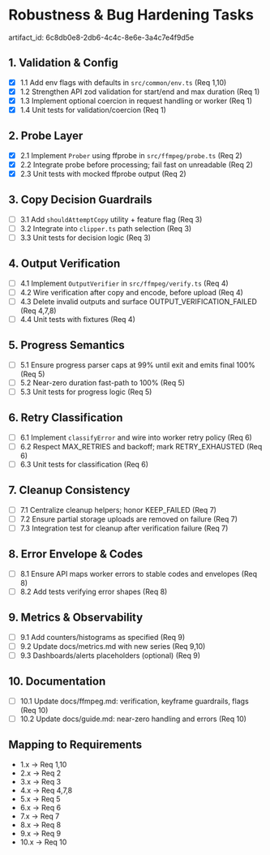 # Robustness & Bug Hardening Tasks

artifact_id: 6c8db0e8-2db6-4c4c-8e6e-3a4c7e4f9d5e

## 1. Validation & Config

-   [x] 1.1 Add env flags with defaults in `src/common/env.ts` (Req 1,10)
-   [x] 1.2 Strengthen API zod validation for start/end and max duration (Req 1)
-   [x] 1.3 Implement optional coercion in request handling or worker (Req 1)
-   [x] 1.4 Unit tests for validation/coercion (Req 1)

## 2. Probe Layer

-   [x] 2.1 Implement `Prober` using ffprobe in `src/ffmpeg/probe.ts` (Req 2)
-   [x] 2.2 Integrate probe before processing; fail fast on unreadable (Req 2)
-   [x] 2.3 Unit tests with mocked ffprobe output (Req 2)

## 3. Copy Decision Guardrails

-   [ ] 3.1 Add `shouldAttemptCopy` utility + feature flag (Req 3)
-   [ ] 3.2 Integrate into `clipper.ts` path selection (Req 3)
-   [ ] 3.3 Unit tests for decision logic (Req 3)

## 4. Output Verification

-   [ ] 4.1 Implement `OutputVerifier` in `src/ffmpeg/verify.ts` (Req 4)
-   [ ] 4.2 Wire verification after copy and encode, before upload (Req 4)
-   [ ] 4.3 Delete invalid outputs and surface OUTPUT_VERIFICATION_FAILED (Req 4,7,8)
-   [ ] 4.4 Unit tests with fixtures (Req 4)

## 5. Progress Semantics

-   [ ] 5.1 Ensure progress parser caps at 99% until exit and emits final 100% (Req 5)
-   [ ] 5.2 Near-zero duration fast-path to 100% (Req 5)
-   [ ] 5.3 Unit tests for progress logic (Req 5)

## 6. Retry Classification

-   [ ] 6.1 Implement `classifyError` and wire into worker retry policy (Req 6)
-   [ ] 6.2 Respect MAX_RETRIES and backoff; mark RETRY_EXHAUSTED (Req 6)
-   [ ] 6.3 Unit tests for classification (Req 6)

## 7. Cleanup Consistency

-   [ ] 7.1 Centralize cleanup helpers; honor KEEP_FAILED (Req 7)
-   [ ] 7.2 Ensure partial storage uploads are removed on failure (Req 7)
-   [ ] 7.3 Integration test for cleanup after verification failure (Req 7)

## 8. Error Envelope & Codes

-   [ ] 8.1 Ensure API maps worker errors to stable codes and envelopes (Req 8)
-   [ ] 8.2 Add tests verifying error shapes (Req 8)

## 9. Metrics & Observability

-   [ ] 9.1 Add counters/histograms as specified (Req 9)
-   [ ] 9.2 Update docs/metrics.md with new series (Req 9,10)
-   [ ] 9.3 Dashboards/alerts placeholders (optional) (Req 9)

## 10. Documentation

-   [ ] 10.1 Update docs/ffmpeg.md: verification, keyframe guardrails, flags (Req 10)
-   [ ] 10.2 Update docs/guide.md: near-zero handling and errors (Req 10)

## Mapping to Requirements

-   1.x → Req 1,10
-   2.x → Req 2
-   3.x → Req 3
-   4.x → Req 4,7,8
-   5.x → Req 5
-   6.x → Req 6
-   7.x → Req 7
-   8.x → Req 8
-   9.x → Req 9
-   10.x → Req 10
